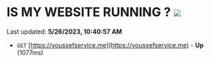 # IS MY WEBSITE RUNNING ? [![](https://img.shields.io/static/v1?label=Sponsor&message=%E2%9D%A4&logo=GitHub&color=%23fe8e86)](https://github.com/sponsors/<username>)

Last updated: **5/26/2023, 10:40:57 AM**

- `GET` [https://youssefservice.me](https://youssefservice.me) - **Up** (1077ms)
